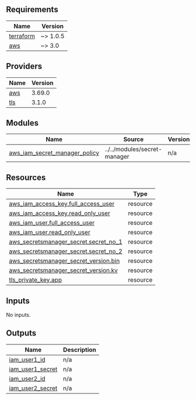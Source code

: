 <!-- BEGIN_TF_DOCS -->
## Requirements

| Name | Version |
|------|---------|
| <a name="requirement_terraform"></a> [terraform](#requirement\_terraform) | ~> 1.0.5 |
| <a name="requirement_aws"></a> [aws](#requirement\_aws) | ~> 3.0 |

## Providers

| Name | Version |
|------|---------|
| <a name="provider_aws"></a> [aws](#provider\_aws) | 3.69.0 |
| <a name="provider_tls"></a> [tls](#provider\_tls) | 3.1.0 |

## Modules

| Name | Source | Version |
|------|--------|---------|
| <a name="module_aws_iam_secret_manager_policy"></a> [aws\_iam\_secret\_manager\_policy](#module\_aws\_iam\_secret\_manager\_policy) | ../../modules/secret-manager | n/a |

## Resources

| Name | Type |
|------|------|
| [aws_iam_access_key.full_access_user](https://registry.terraform.io/providers/hashicorp/aws/latest/docs/resources/iam_access_key) | resource |
| [aws_iam_access_key.read_only_user](https://registry.terraform.io/providers/hashicorp/aws/latest/docs/resources/iam_access_key) | resource |
| [aws_iam_user.full_access_user](https://registry.terraform.io/providers/hashicorp/aws/latest/docs/resources/iam_user) | resource |
| [aws_iam_user.read_only_user](https://registry.terraform.io/providers/hashicorp/aws/latest/docs/resources/iam_user) | resource |
| [aws_secretsmanager_secret.secret_no_1](https://registry.terraform.io/providers/hashicorp/aws/latest/docs/resources/secretsmanager_secret) | resource |
| [aws_secretsmanager_secret.secret_no_2](https://registry.terraform.io/providers/hashicorp/aws/latest/docs/resources/secretsmanager_secret) | resource |
| [aws_secretsmanager_secret_version.bin](https://registry.terraform.io/providers/hashicorp/aws/latest/docs/resources/secretsmanager_secret_version) | resource |
| [aws_secretsmanager_secret_version.kv](https://registry.terraform.io/providers/hashicorp/aws/latest/docs/resources/secretsmanager_secret_version) | resource |
| [tls_private_key.app](https://registry.terraform.io/providers/hashicorp/tls/latest/docs/resources/private_key) | resource |

## Inputs

No inputs.

## Outputs

| Name | Description |
|------|-------------|
| <a name="output_iam_user1_id"></a> [iam\_user1\_id](#output\_iam\_user1\_id) | n/a |
| <a name="output_iam_user1_secret"></a> [iam\_user1\_secret](#output\_iam\_user1\_secret) | n/a |
| <a name="output_iam_user2_id"></a> [iam\_user2\_id](#output\_iam\_user2\_id) | n/a |
| <a name="output_iam_user2_secret"></a> [iam\_user2\_secret](#output\_iam\_user2\_secret) | n/a |
<!-- END_TF_DOCS -->